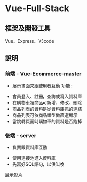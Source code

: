 # Vue-Full-Stack

## 框架及開發工具
Vue、Express、VScode

## 說明

### 前端 - Vue-Ecommerce-master
- 展示畫面來跟使用者互動
功能 :
* 會員登入、註冊，查詢或寫入資料庫
* 在購物車裡商品可新增、修改、刪除
* 商品列表的資料是從資料庫抓的[連結](https://youtu.be/GnxrxI3a3Hk)
* 商品列表可依商品類型做篩選顯示
* 當跳轉頁面時購物車的資料是否跑掉

### 後端 - server
- 負責跟資料庫互動
* 使用連接池進入資料庫
* 先寫好SQL語句，以供叫喚

[展示影片](https://youtu.be/Kk1d33tZyjc)
